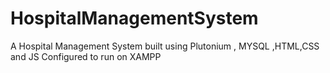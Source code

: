 # HospitalManagementSystem
A Hospital Management System built using Plutonium , MYSQL ,HTML,CSS and JS
Configured to run on XAMPP
